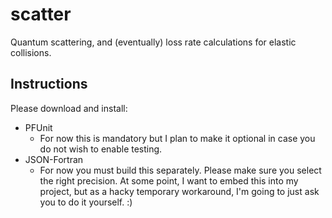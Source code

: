 # scatter

Quantum scattering, and (eventually) loss rate calculations for elastic collisions. 

## Instructions

Please download and install: 
- PFUnit
  - For now this is mandatory but I plan to make it optional in case you do not wish to enable testing.
- JSON-Fortran
  - For now you must build this separately. Please make sure you select the right precision. At some point, I want to embed this into my project, but as a hacky temporary workaround, I'm going to just ask you to do it yourself. :)
